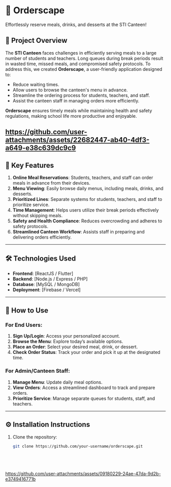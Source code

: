 
# 📱 Orderscape  
Effortlessly reserve meals, drinks, and desserts at the STI Canteen!  

## 📝 Project Overview  
The **STI Canteen** faces challenges in efficiently serving meals to a large number of students and teachers. Long queues during break periods result in wasted time, missed meals, and compromised safety protocols. To address this, we created **Orderscape**, a user-friendly application designed to:  
- Reduce waiting times.  
- Allow users to browse the canteen's menu in advance.  
- Streamline the ordering process for students, teachers, and staff.  
- Assist the canteen staff in managing orders more efficiently.  

**Orderscape** ensures timely meals while maintaining health and safety regulations, making school life more productive and enjoyable.  

https://github.com/user-attachments/assets/22682447-ab40-4df3-a649-e38c639dc9c9
---

## 🌟 Key Features  
1. **Online Meal Reservations**: Students, teachers, and staff can order meals in advance from their devices.  
2. **Menu Viewing**: Easily browse daily menus, including meals, drinks, and desserts.  
3. **Prioritized Lines**: Separate systems for students, teachers, and staff to prioritize service.  
4. **Time Management**: Helps users utilize their break periods effectively without skipping meals.  
5. **Safety and Health Compliance**: Reduces overcrowding and adheres to safety protocols.  
6. **Streamlined Canteen Workflow**: Assists staff in preparing and delivering orders efficiently.  

---

## 🛠️ Technologies Used  
- **Frontend**: [ReactJS / Flutter]  
- **Backend**: [Node.js / Express / PHP]  
- **Database**: [MySQL / MongoDB]  
- **Deployment**: [Firebase / Vercel]  

---

## 🚀 How to Use  
### For End Users:  
1. **Sign Up/Login**: Access your personalized account.  
2. **Browse the Menu**: Explore today’s available options.  
3. **Place an Order**: Select your desired meal, drink, or dessert.  
4. **Check Order Status**: Track your order and pick it up at the designated time.  

### For Admin/Canteen Staff:  
1. **Manage Menu**: Update daily meal options.  
2. **View Orders**: Access a streamlined dashboard to track and prepare orders.  
3. **Prioritize Service**: Manage separate queues for students, staff, and teachers.  

---

## ⚙️ Installation Instructions  
1. Clone the repository:  
   ```bash  
   git clone https://github.com/your-username/orderscape.git  






https://github.com/user-attachments/assets/09180229-24ae-47da-9d2b-e3749416771b


